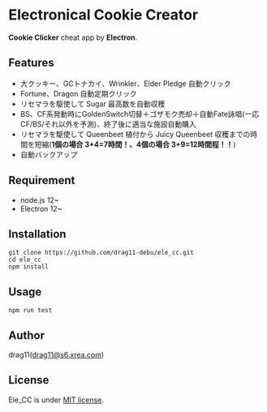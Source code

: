 # Electronical Cookie Creator
**Cookie Clicker** cheat app by **Electron**.

## Features
* 大クッキー、GCトナカイ、Wrinkler、Elder Pledge 自動クリック
* Fortune、Dragon 自動定期クリック
* リセマラを駆使して Sugar 最高数を自動収穫
* BS、CF系発動時にGoldenSwitch切替＋ゴザモク売却＋自動Fate詠唱\(一応CF/BS/それ以外を予測\)、終了後に適当な施設自動購入
* リセマラを駆使して Queenbeet 植付から Juicy Queenbeet 収穫までの時間を短縮\(**1個の場合 3+4=7時間！、4個の場合 3+9=12時間程！！**\)
* 自動バックアップ

## Requirement
* node.js 12~
* Electron 12~

## Installation
    git clone https://github.com/drag11-debu/ele_cc.git
    cd ele_cc
    npm install 

## Usage
    npm run test

## Author
drag11\(<drag11@s6.xrea.com>\)

## License
Ele\_CC is under [MIT license](https://en.wikipedia.org/wiki/MIT_License).
